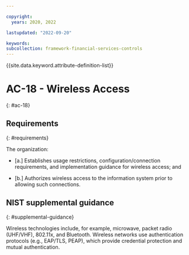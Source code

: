 ```yaml
---

copyright:
  years: 2020, 2022

lastupdated: "2022-09-20"

keywords: 
subcollection: framework-financial-services-controls
---
```


{{site.data.keyword.attribute-definition-list}}

# AC-18 - Wireless Access
{: #ac-18}

## Requirements
{: #requirements}

The organization:

- \[a.\] Establishes usage restrictions, configuration/connection requirements, and implementation guidance for wireless access; and

- \[b.\] Authorizes wireless access to the information system prior to allowing such connections.

## NIST supplemental guidance
{: #supplemental-guidance}

Wireless technologies include, for example, microwave, packet radio (UHF/VHF), 802.11x, and Bluetooth. Wireless networks use authentication protocols (e.g., EAP/TLS, PEAP), which provide credential protection and mutual authentication.

